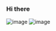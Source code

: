### Hi there
![image](https://github-readme-stats.vercel.app/api/top-langs/?username=j-p-s-o&layout=compact&langs_count=21&theme=dark&spam=11)
![image](https://github-readme-stats.vercel.app/api?username=j-p-s-o&layout=compact&langs_count=21&theme=dark&spam=1)
